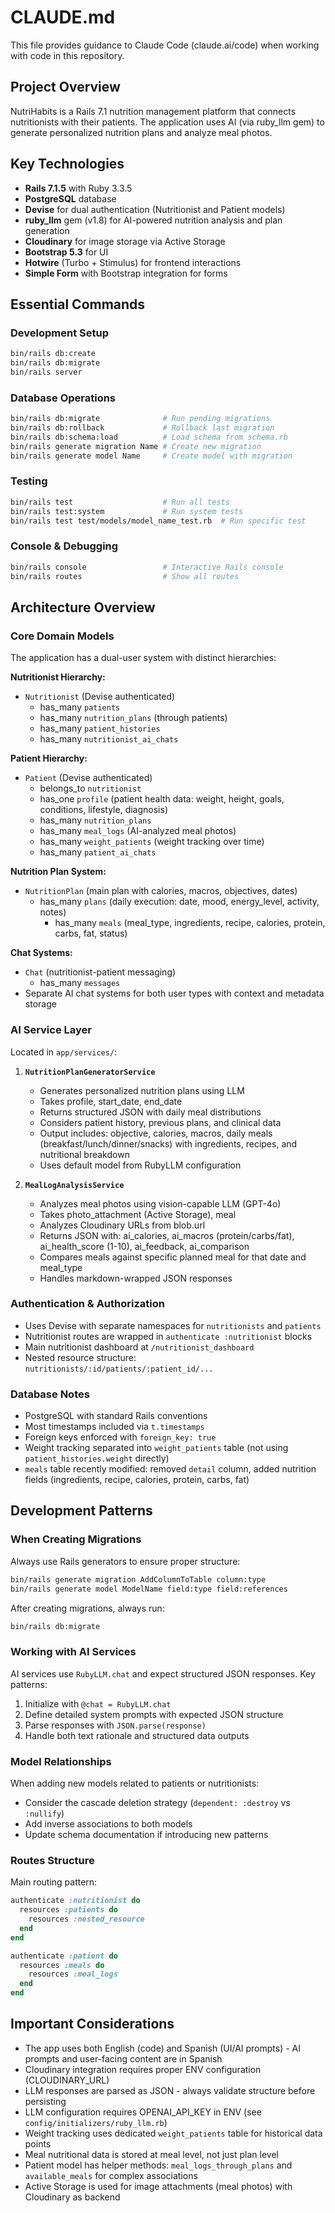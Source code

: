 # CLAUDE.md

This file provides guidance to Claude Code (claude.ai/code) when working with code in this repository.

## Project Overview

NutriHabits is a Rails 7.1 nutrition management platform that connects nutritionists with their patients. The application uses AI (via ruby_llm gem) to generate personalized nutrition plans and analyze meal photos.

## Key Technologies

- **Rails 7.1.5** with Ruby 3.3.5
- **PostgreSQL** database
- **Devise** for dual authentication (Nutritionist and Patient models)
- **ruby_llm** gem (v1.8) for AI-powered nutrition analysis and plan generation
- **Cloudinary** for image storage via Active Storage
- **Bootstrap 5.3** for UI
- **Hotwire** (Turbo + Stimulus) for frontend interactions
- **Simple Form** with Bootstrap integration for forms

## Essential Commands

### Development Setup
```bash
bin/rails db:create
bin/rails db:migrate
bin/rails server
```

### Database Operations
```bash
bin/rails db:migrate              # Run pending migrations
bin/rails db:rollback             # Rollback last migration
bin/rails db:schema:load          # Load schema from schema.rb
bin/rails generate migration Name # Create new migration
bin/rails generate model Name     # Create model with migration
```

### Testing
```bash
bin/rails test                    # Run all tests
bin/rails test:system             # Run system tests
bin/rails test test/models/model_name_test.rb  # Run specific test
```

### Console & Debugging
```bash
bin/rails console                 # Interactive Rails console
bin/rails routes                  # Show all routes
```

## Architecture Overview

### Core Domain Models

The application has a dual-user system with distinct hierarchies:

**Nutritionist Hierarchy:**
- `Nutritionist` (Devise authenticated)
  - has_many `patients`
  - has_many `nutrition_plans` (through patients)
  - has_many `patient_histories`
  - has_many `nutritionist_ai_chats`

**Patient Hierarchy:**
- `Patient` (Devise authenticated)
  - belongs_to `nutritionist`
  - has_one `profile` (patient health data: weight, height, goals, conditions, lifestyle, diagnosis)
  - has_many `nutrition_plans`
  - has_many `meal_logs` (AI-analyzed meal photos)
  - has_many `weight_patients` (weight tracking over time)
  - has_many `patient_ai_chats`

**Nutrition Plan System:**
- `NutritionPlan` (main plan with calories, macros, objectives, dates)
  - has_many `plans` (daily execution: date, mood, energy_level, activity, notes)
    - has_many `meals` (meal_type, ingredients, recipe, calories, protein, carbs, fat, status)

**Chat Systems:**
- `Chat` (nutritionist-patient messaging)
  - has_many `messages`
- Separate AI chat systems for both user types with context and metadata storage

### AI Service Layer

Located in `app/services/`:

1. **`NutritionPlanGeneratorService`**
   - Generates personalized nutrition plans using LLM
   - Takes profile, start_date, end_date
   - Returns structured JSON with daily meal distributions
   - Considers patient history, previous plans, and clinical data
   - Output includes: objective, calories, macros, daily meals (breakfast/lunch/dinner/snacks) with ingredients, recipes, and nutritional breakdown
   - Uses default model from RubyLLM configuration

2. **`MealLogAnalysisService`**
   - Analyzes meal photos using vision-capable LLM (GPT-4o)
   - Takes photo_attachment (Active Storage), meal
   - Analyzes Cloudinary URLs from blob.url
   - Returns JSON with: ai_calories, ai_macros (protein/carbs/fat), ai_health_score (1-10), ai_feedback, ai_comparison
   - Compares meals against specific planned meal for that date and meal_type
   - Handles markdown-wrapped JSON responses

### Authentication & Authorization

- Uses Devise with separate namespaces for `nutritionists` and `patients`
- Nutritionist routes are wrapped in `authenticate :nutritionist` blocks
- Main nutritionist dashboard at `/nutritionist_dashboard`
- Nested resource structure: `nutritionists/:id/patients/:patient_id/...`

### Database Notes

- PostgreSQL with standard Rails conventions
- Most timestamps included via `t.timestamps`
- Foreign keys enforced with `foreign_key: true`
- Weight tracking separated into `weight_patients` table (not using `patient_histories.weight` directly)
- `meals` table recently modified: removed `detail` column, added nutrition fields (ingredients, recipe, calories, protein, carbs, fat)

## Development Patterns

### When Creating Migrations

Always use Rails generators to ensure proper structure:
```bash
bin/rails generate migration AddColumnToTable column:type
bin/rails generate model ModelName field:type field:references
```

After creating migrations, always run:
```bash
bin/rails db:migrate
```

### Working with AI Services

AI services use `RubyLLM.chat` and expect structured JSON responses. Key patterns:

1. Initialize with `@chat = RubyLLM.chat`
2. Define detailed system prompts with expected JSON structure
3. Parse responses with `JSON.parse(response)`
4. Handle both text rationale and structured data outputs

### Model Relationships

When adding new models related to patients or nutritionists:
- Consider the cascade deletion strategy (`dependent: :destroy` vs `:nullify`)
- Add inverse associations to both models
- Update schema documentation if introducing new patterns

### Routes Structure

Main routing pattern:
```ruby
authenticate :nutritionist do
  resources :patients do
    resources :nested_resource
  end
end

authenticate :patient do
  resources :meals do
    resources :meal_logs
  end
end
```

## Important Considerations

- The app uses both English (code) and Spanish (UI/AI prompts) - AI prompts and user-facing content are in Spanish
- Cloudinary integration requires proper ENV configuration (CLOUDINARY_URL)
- LLM responses are parsed as JSON - always validate structure before persisting
- LLM configuration requires OPENAI_API_KEY in ENV (see `config/initializers/ruby_llm.rb`)
- Weight tracking uses dedicated `weight_patients` table for historical data points
- Meal nutritional data is stored at meal level, not just plan level
- Patient model has helper methods: `meal_logs_through_plans` and `available_meals` for complex associations
- Active Storage is used for image attachments (meal photos) with Cloudinary as backend
